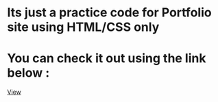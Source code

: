 # Its just a practice code for Portfolio site using HTML/CSS only
# You can check it out using the link below :
[View](https://baralbishwas07.github.io/Portfolio-Practice/) 
